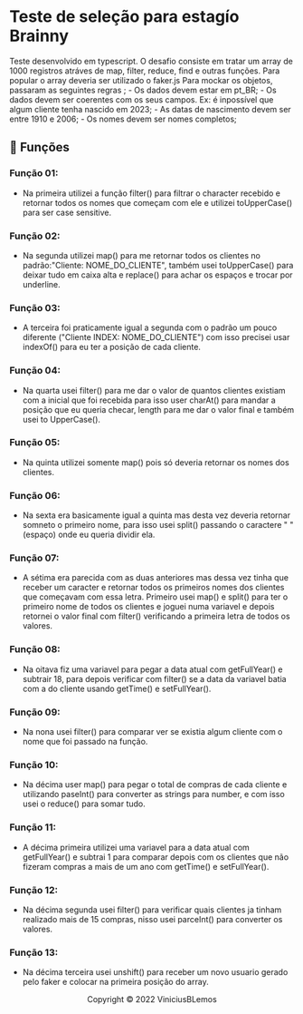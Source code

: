 # Teste de seleção para estagío Brainny

Teste desenvolvido em typescript. O desafio consiste em tratar um array de 1000 registros atráves de map, filter, reduce, find e outras funções.
Para popular o array deveria ser utilizado o faker.js
Para mockar os objetos, passaram as seguintes regras ;
    - Os dados devem estar em pt_BR;
    - Os dados devem ser coerentes com os seus campos. Ex: é inpossível que algum cliente tenha nascido em 2023;
    - As datas de nascimento devem ser entre 1910 e 2006;
    - Os nomes devem ser nomes completos;

## 🔧 Funções

### Função 01:
- Na primeira utilizei a função filter() para filtrar o character recebido e retornar todos os nomes que começam com ele e utilizei toUpperCase() para ser case sensitive.

### Função 02:
- Na segunda utilizei map() para me retornar todos os clientes no padrão:"Cliente: NOME_DO_CLIENTE", também usei toUpperCase() para deixar tudo em caixa alta e replace() para achar os espaços e trocar por underline.

### Função 03:
- A terceira foi praticamente igual a segunda com o padrão um pouco diferente ("Cliente INDEX: NOME_DO_CLIENTE") com isso precisei usar indexOf() para eu ter a posição de cada cliente.

### Função 04:
- Na quarta usei filter() para me dar o valor de quantos clientes existiam com a inicial que foi recebida para isso user charAt() para mandar a posição que eu queria checar, length para me dar o valor final e também usei to UpperCase().

### Função 05:
- Na quinta utilizei somente map() pois só deveria retornar os nomes dos clientes.

### Função 06:
- Na sexta era basicamente igual a quinta mas desta vez deveria retornar somneto o primeiro nome, para isso usei split() passando o caractere " "(espaço) onde eu queria dividir ela. 

### Função 07:
- A sétima era parecida com as duas anteriores mas dessa vez tinha que receber um caracter e retornar todos os primeiros nomes dos clientes que começavam com essa letra. Primeiro usei map() e split() para ter o primeiro nome de todos os clientes e joguei numa variavel e depois retornei o valor final com filter() verificando a primeira letra de todos os valores.

### Função 08:
- Na oitava fiz uma variavel para pegar a data atual com getFullYear() e subtrair 18, para depois verificar com filter() se a data da variavel batia com a do cliente usando getTime() e setFullYear().

### Função 09:
- Na nona usei filter() para comparar ver se existia algum cliente com o nome que foi passado na função.

### Função 10:
- Na décima user map() para pegar o total de compras de cada cliente e utilizando paseInt() para converter as strings para number, e com isso usei o reduce() para somar tudo.

### Função 11:
- A décima primeira utilizei uma variavel para a data atual com getFullYear() e subtrai 1 para comparar depois com os clientes que não fizeram compras a mais de um ano com getTime() e setFullYear().

### Função 12:
- Na décima segunda usei filter() para verificar quais clientes ja tinham realizado mais de 15 compras, nisso usei parceInt() para converter os valores.

### Função 13:
- Na décima terceira usei unshift() para receber um novo usuario gerado pelo faker e colocar na primeira posição do array.



<p align="center">Copyright © 2022 ViniciusBLemos</p>